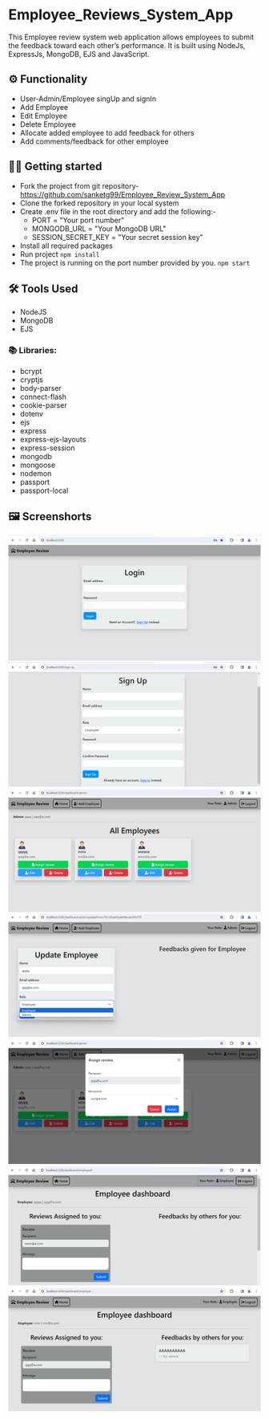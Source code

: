 # Employee_Reviews_System_App
This Employee review system web application allows employees to submit the feedback toward each other’s performance.
It is built using NodeJs, ExpressJs, MongoDB, EJS and JavaScript.

## ⚙️ Functionality
- User-Admin/Employee singUp and signIn
- Add Employee
- Edit Employee
- Delete Employee
- Allocate added employee to add feedback for others
- Add comments/feedback for other employee

## 🧑‍💻 Getting started
- Fork the project from git repository- https://github.com/sanketg99/Employee_Review_System_App
- Clone the forked repository in your local system
- Create .env file in the root directory and add the following:-
  - PORT = "Your port number"
  - MONGODB_URL = "Your MongoDB URL"
  - SESSION_SECRET_KEY = "Your secret session key"
- Install all required packages
- Run project
   ` npm install ` 
- The project is running on the port number provided by you.
   ` npm start `

## 🛠️ Tools Used
- NodeJS
- MongoDB
- EJS

### 📚 Libraries:
- bcrypt
- cryptjs
- body-parser
- connect-flash
- cookie-parser
- dotenv
- ejs
- express
- express-ejs-layouts
- express-session
- mongodb
- mongoose
- nodemon
- passport
- passport-local

## 🖼️ Screenshorts
![signIn page](./assets/image/Login.png)
![signUp page](./assets/image/Sign_up.png)
![Admin home page](./assets/image/Admin_home.png)
![Admin Update Employee](./assets/image/Admin_update_Employee.png)
![Admin Assign review](./assets/image/Assign_review.png)
![Employee Add feddback](./assets/image/Employee_AddFeedback.png)
![Employee Home page](./assets/image/Employee_Home.png)